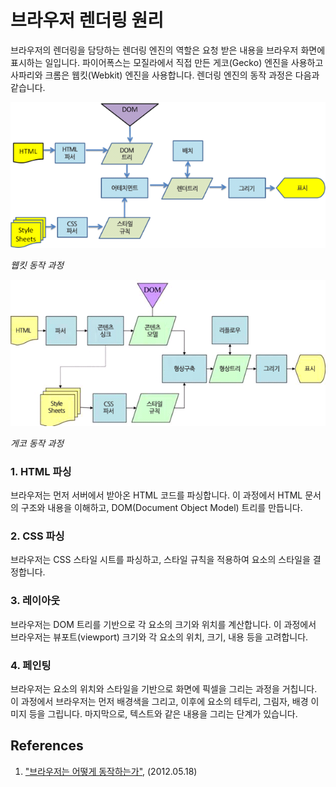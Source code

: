 # 브라우저 렌더링 원리

브라우저의 렌더링을 담당하는 렌더링 엔진의 역할은 요청 받은 내용을 브라우저 화면에 표시하는 일입니다. 파이어폭스는 모질라에서 직접 만든 게코(Gecko) 엔진을 사용하고 사파리와 크롬은 웹킷(Webkit) 엔진을 사용합니다. 렌더링 엔진의 동작 과정은 다음과 같습니다.


![웹킷 동작 과정](../imgs/00_01_00.png)

*웹킷 동작 과정*

![게코 동작 과정](../imgs/00_01_01.png)

*게코 동작 과정*

### 1. **HTML 파싱**

브라우저는 먼저 서버에서 받아온 HTML 코드를 파싱합니다. 이 과정에서 HTML 문서의 구조와 내용을 이해하고, DOM(Document Object Model) 트리를 만듭니다.

### 2. **CSS 파싱**

브라우저는 CSS 스타일 시트를 파싱하고, 스타일 규칙을 적용하여 요소의 스타일을 결정합니다.

### 3. **레이아웃**

브라우저는 DOM 트리를 기반으로 각 요소의 크기와 위치를 계산합니다. 이 과정에서 브라우저는 뷰포트(viewport) 크기와 각 요소의 위치, 크기, 내용 등을 고려합니다.

### 4. **페인팅**

브라우저는 요소의 위치와 스타일을 기반으로 화면에 픽셀을 그리는 과정을 거칩니다. 이 과정에서 브라우저는 먼저 배경색을 그리고, 이후에 요소의 테두리, 그림자, 배경 이미지 등을 그립니다. 마지막으로, 텍스트와 같은 내용을 그리는 단계가 있습니다.

## References
1. ["브라우저는 어떻게 동작하는가"](https://d2.naver.com/helloworld/59361), (2012.05.18)